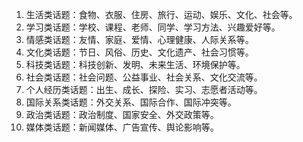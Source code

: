 1. 生活类话题：食物、衣服、住房、旅行、运动、娱乐、文化、社会等。
2. 学习类话题：学校、课程、老师、同学、学习方法、兴趣爱好等。
3. 情感类话题：友情、家庭、爱情、心理健康、人际关系等。
4. 文化类话题：节日、风俗、历史、文化遗产、社会习惯等。
5. 科技类话题：科技创新、发明、未来生活、环境保护等。
6. 社会类话题：社会问题、公益事业、社会关系、文化交流等。
7. 个人经历类话题：出生、成长、探险、实习、志愿者活动等。
8. 国际关系类话题：外交关系、国际合作、国际冲突等。
9. 政治类话题：政治制度、国家安全、外交政策等。
10. 媒体类话题：新闻媒体、广告宣传、舆论影响等。